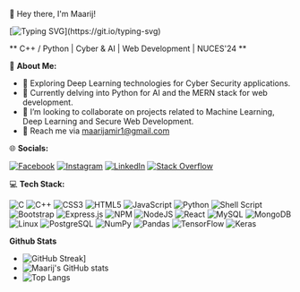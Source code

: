 👋 Hey there, I'm Maarij!

[![Typing SVG](https://readme-typing-svg.demolab.com?font=Fira+Code&pause=1000&random=false&width=435&lines=Welcome+to+my+Github+profile!!)](https://git.io/typing-svg)

** C++ / Python | Cyber & AI | Web Development | NUCES'24 **


💫 **About Me:**

- 🔭 Exploring Deep Learning technologies for Cyber Security applications.
- 🌱 Currently delving into Python for AI and the MERN stack for web development.
- 👯 I’m looking to collaborate on projects related to Machine Learning, Deep Learning and Secure Web Development. 
- 💬 Reach me via maarijamir1@gmail.com

🌐 **Socials:**

[![Facebook](https://img.shields.io/badge/Facebook-blue?style=flat&logo=facebook&logoColor=white)](https://www.facebook.com/maarij.amir.9)
[![Instagram](https://img.shields.io/badge/Instagram-pink?style=flat&logo=instagram&logoColor=white)](https://www.instagram.com/maarijamir1)
[![LinkedIn](https://img.shields.io/badge/LinkedIn-blue?style=flat&logo=linkedin&logoColor=white)](https://www.linkedin.com/in/agha-maarij-amirk0160)
[![Stack Overflow](https://img.shields.io/badge/Stack%20Overflow-orange?style=flat&logo=stackoverflow&logoColor=white)](https://stackoverflow.com/users/19169322/notbob)


💻 **Tech Stack:**


![C](https://img.shields.io/badge/C-00599C?style=for-the-badge&logo=c&logoColor=white)
![C++](https://img.shields.io/badge/C++-00599C?style=for-the-badge&logo=c%2B%2B&logoColor=white)
![CSS3](https://img.shields.io/badge/CSS3-1572B6?style=for-the-badge&logo=css3&logoColor=white)
![HTML5](https://img.shields.io/badge/HTML5-E34F26?style=for-the-badge&logo=html5&logoColor=white)
![JavaScript](https://img.shields.io/badge/JavaScript-F7DF1E?style=for-the-badge&logo=javascript&logoColor=black)
![Python](https://img.shields.io/badge/Python-3776AB?style=for-the-badge&logo=python&logoColor=white)
![Shell Script](https://img.shields.io/badge/Shell_Script-121011?style=for-the-badge&logo=gnu-bash&logoColor=white)
![Bootstrap](https://img.shields.io/badge/Bootstrap-563D7C?style=for-the-badge&logo=bootstrap&logoColor=white)
![Express.js](https://img.shields.io/badge/Express.js-000000?style=for-the-badge&logo=express&logoColor=white)
![NPM](https://img.shields.io/badge/NPM-CB3837?style=for-the-badge&logo=npm&logoColor=white)
![NodeJS](https://img.shields.io/badge/Node.js-43853D?style=for-the-badge&logo=node.js&logoColor=white)
![React](https://img.shields.io/badge/React-61DAFB?style=for-the-badge&logo=react&logoColor=white)
![MySQL](https://img.shields.io/badge/MySQL-4479A1?style=for-the-badge&logo=mysql&logoColor=white)
![MongoDB](https://img.shields.io/badge/MongoDB-47A248?style=for-the-badge&logo=mongodb&logoColor=white)
![Linux](https://img.shields.io/badge/Linux-FCC624?style=for-the-badge&logo=linux&logoColor=black)
![PostgreSQL](https://img.shields.io/badge/PostgreSQL-316192?style=for-the-badge&logo=postgresql&logoColor=white)
![NumPy](https://img.shields.io/badge/NumPy-013243?style=for-the-badge&logo=numpy&logoColor=white)
![Pandas](https://img.shields.io/badge/Pandas-150458?style=for-the-badge&logo=pandas&logoColor=white)
![TensorFlow](https://img.shields.io/badge/TensorFlow-FF6F00?style=for-the-badge&logo=tensorflow&logoColor=white)
![Keras](https://img.shields.io/badge/Keras-D00000?style=for-the-badge&logo=keras&logoColor=white)

**Github Stats**

- ![GitHub Streak](https://streak-stats.demolab.com?user=maarij0160&theme=radical)]
- ![Maarij's GitHub stats](https://github-readme-stats.vercel.app/api?username=maarij0160&show_icons=true&theme=radical)
- ![Top Langs](https://github-readme-stats.vercel.app/api/top-langs/?username=maarij0160&layout=compact&show_icons=true&theme=radical)



